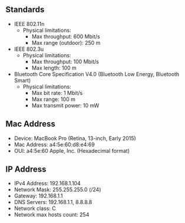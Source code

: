 Standards
----------------------
 * IEEE 802.11n
   * Physical limitations: 
     * Max throughput: 600 Mbit/s
     * Max range (outdoor): 250 m
 * IEEE 802.3u
   * Physical limitations: 
     * Max throughput: 100 Mbit/s
     * Max length: 100 m
 * Bluetooth Core Specification V4.0 (Bluetooth Low Energy, Bluetooth Smart)
   * Physical limitations: 
     * Max bit rate: 1 Mbit/s
     * Max range: 100 m
     * Max transmit power: 10 mW

Mac Address
----------------------
 * Device: MacBook Pro (Retina, 13-inch, Early 2015)
 * Mac Address: a4:5e:60:d8:e4:69
 * OUI: a4:5e:60 Apple, Inc. (Hexadecimal format)

IP Address
----------------------
 * IPv4 Address: 192.168.1.104
 * Network Mask: 255.255.255.0 (/24)
 * Gateway: 192.168.1.1
 * DNS Servers: 192.168.1.1, 8.8.8.8
 * Network class: C
 * Network max hosts count: 254
 